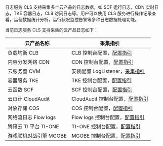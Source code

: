 
日志服务 CLS 支持采集多个云产品的日志数据，如 SCF 运行日志，CDN 实时日志，TKE 容器日志，CLB 访问日志等。用户可以使用 CLS 服务进行操作记录查看，运营数据统计分析，运行状况监控告警等多种日志数据处理功能。

当前日志服务 CLS 支持采集的云产品日志如下：

| 云产品名称                | 采集指引                                                     |
| ------------------------- | ------------------------------------------------------------ |
| 负载均衡 CLB              | CLB 控制台配置，[配置指引](https://cloud.tencent.com/document/product/214/41379) |
| 内容分发网络 CDN          | CDN 控制台配置，[配置指引](https://cloud.tencent.com/document/product/228/42137) |
| 云服务器 CVM              | 安装配置 LogListener，[采集指引](https://cloud.tencent.com/document/product/614/17414) |
| 容器服务 TKE              | TKE 控制台配置，[配置指引](https://cloud.tencent.com/document/product/457/36771) |
| 云函数 SCF                | SCF 控制台配置，[配置指引](https://cloud.tencent.com/document/product/583/39536) |
| 云审计 CloudAudit      | CloudAudit 控制台配置，[配置指引](https://cloud.tencent.com/document/product/629/60625) |
| 对象存储 COS                | COS 控制台配置，[配置指引](https://cloud.tencent.com/document/product/614/62137) |
| 网络流日志 Flow logs      | Flow logs 控制台配置，[配置指引](https://cloud.tencent.com/document/product/682/18966) |
| 腾讯云 TI 平台 TI-ONE | TI-ONE 控制台配置，[配置指引](https://cloud.tencent.com/document/product/851/44453) |
| 游戏联机对战引擎 MGOBE    | MGOBE 控制台配置，[配置指引](https://cloud.tencent.com/document/product/1038/44530) |
